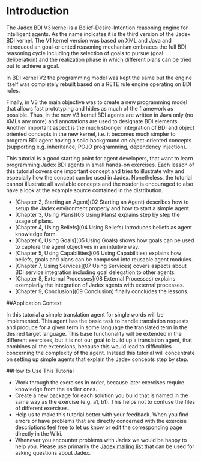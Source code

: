 # Introduction
The Jadex BDI V3 kernel is a Belief-Desire-Intention reasoning engine for intelligent agents. 
As the name indicates it is the third version of the Jadex BDI kernel. 
The V1 kernel version was based on XML and Java and introduced an goal-oriented reasoning mechanism embraces the full BDI reasoning cycle including the selection of goals to pursue (goal deliberation) and the realization phase in which different plans can be tried out to achieve a goal.

In BDI kernel V2 the programming model was kept the same but the engine itself was completely rebuilt based on a RETE rule engine operating on BDI rules.

Finally, in V3 the main objective was to create a new programming model that allows fast prototyping and hides as much of the framework as possible. Thus, in the new V3 kernel BDI agents are written in Java only (no XMLs any more) and annotations are used to designate BDI elements. 
Another important aspect is the much stronger integration of BDI and object oriented concepts in the new kernel, i.e. it becomes much simpler to program BDI agent having a solid background on object-oriented concepts (supporting e.g. inheritance, POJO programming, dependency injection).     

This tutorial is a good starting point for agent developers, that want to learn programming Jadex BDI agents in small hands-on exercises. Each lesson of this tutorial covers one important concept and tries to illustrate why and especially how the concept can be used in Jadex. 
Nonetheless, the tutorial cannot illustrate all available concepts and the reader is encouraged to also have a look at the example source contained in the distribution. 

-   [Chapter 2, Starting an Agent](02 Starting an Agent)  describes how to setup the Jadex environment properly and how to start a simple agent.
-   [Chapter 3, Using Plans](03 Using Plans)  explains step by step the usage of plans.
-   [Chapter 4, Using Beliefs](04 Using Beliefs)  introduces beliefs as agent knowledge form.
-   [Chapter 6, Using Goals](05 Using Goals)  shows how goals can be used to capture the agent objectives in an intuitive way.
-   [Chapter 5, Using Capabilities](06 Using Capabilities)  explains how beliefs, goals and plans can be composed into reusable agent modules.
-   [Chapter 7, Using Services](07 Using Services)  covers aspects about BDI service integration including goal delegation to other agents.
-   [Chapter 8, External Processes](08 External Processes)  explains exemplarily the integration of Jadex agents with external processes.
-   [Chapter 9, Conclusion](09 Conclusion)  finally concludes the lessons.

##Application Context

In this tutorial a simple translation agent for single words will be implemented. This agent has the basic task to handle translation requests and produce for a given term in some language the translated term in the desired target language. This base functionality will be extended in the different exercises, but it is not our goal to build up a translation agent, that combines all the extensions, because this would lead to difficulties concerning the complexity of the agent. Instead this tutorial will concentrate on setting up simple agents that explain the Jadex concepts step by step.

##How to Use This Tutorial

-   Work through the exercises in order, because later exercises require knowledge from the earlier ones.
-   Create a new package for each solution you build that is named in the same way as the exercise (e.g. a1, b1). This helps not to confuse the files of different exercises.
-   Help us to make this tutorial better with your feedback. When you find errors or have problems that are directly concerned with the exercise descriptions feel free to let us know or edit the corresponding page directly in the Wiki.
-   Whenever you encounter problems with Jadex we would be happy to help you. Please use primarily the [Jadex mailing list](https://lists.sourceforge.net/lists/listinfo/jadex-develop) <!--TODO: outdated--> that can be used for asking questions about Jadex.


